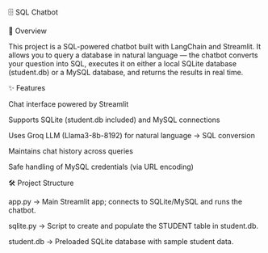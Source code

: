 🗄️ SQL Chatbot

📖 Overview

This project is a SQL-powered chatbot built with LangChain and Streamlit.
It allows you to query a database in natural language — the chatbot converts your question into SQL, executes it on either a local SQLite database (student.db) or a MySQL database, and returns the results in real time.

✨ Features

Chat interface powered by Streamlit

Supports SQLite (student.db included) and MySQL connections

Uses Groq LLM (Llama3-8b-8192) for natural language → SQL conversion

Maintains chat history across queries

Safe handling of MySQL credentials (via URL encoding)

🛠️ Project Structure

app.py → Main Streamlit app; connects to SQLite/MySQL and runs the chatbot.

sqlite.py → Script to create and populate the STUDENT table in student.db.

student.db → Preloaded SQLite database with sample student data.
